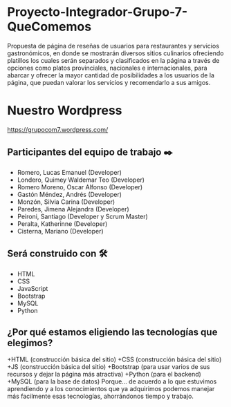 # Proyecto-Integrador-Grupo-7-QueComemos
Propuesta de página de reseñas de usuarios para restaurantes y servicios gastronómicos, en donde se mostrarán diversos sitios culinarios ofreciendo platillos los cuales serán separados y clasificados en la página a través de opciones como platos provinciales, nacionales e internacionales, para abarcar y ofrecer la mayor cantidad de posibilidades a los usuarios de la página, que puedan valorar los servicios y recomendarlo a sus amigos.

# Nuestro Wordpress
https://grupocom7.wordpress.com/

## Participantes del equipo de trabajo ✒️     
* Romero, Lucas Emanuel (Developer)    
* Londero, Quimey Waldemar Teo (Developer)  
* Romero Moreno, Oscar Alfonso (Developer)     
* Gastón Méndez, Andrés (Developer)     
* Monzón, Silvia Carina (Developer)     
* Paredes, Jimena Alejandra (Developer)     
* Peironi, Santiago (Developer y Scrum Master)     
* Peralta, Katherinne (Developer)    
* Cisterna, Mariano (Developer)    

## Será construido con 🛠️
* HTML
* CSS
* JavaScript
* Bootstrap
* MySQL
* Python

## ¿Por qué estamos eligiendo las tecnologías que elegimos?
+HTML (construcción básica del sitio)
+CSS (construcción básica del sitio)
+JS (construcción básica del sitio)
+Bootstrap (para usar varios de sus recursos y dejar la página más atractiva)
+Python (para el backend)
+MySQL (para la base de datos)
Porque… de acuerdo a lo que estuvimos aprendiendo y a los conocimientos que ya adquirimos podemos manejar más facilmente esas tecnologías, ahorrándonos tiempo y trabajo.
